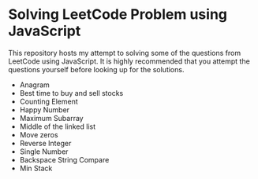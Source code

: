 # Solving LeetCode Problem using JavaScript

This repository hosts my attempt to solving some of the questions from LeetCode using JavaScript. It is highly recommended
that you attempt the questions yourself before looking up for the solutions. 

* Anagram
* Best time to buy and sell stocks
* Counting Element
* Happy Number
* Maximum Subarray
* Middle of the linked list
* Move zeros
* Reverse Integer
* Single Number
* Backspace String Compare
* Min Stack